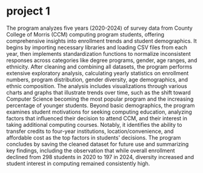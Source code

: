 # project 1
 The program analyzes five years (2020-2024) of survey data from County College of Morris (CCM) computing program students, offering comprehensive insights into enrollment trends and student demographics. It begins by importing necessary libraries and loading CSV files from each year, then implements standardization functions to normalize inconsistent responses across categories like degree programs, gender, age ranges, and ethnicity. After cleaning and combining all datasets, the program performs extensive exploratory analysis, calculating yearly statistics on enrollment numbers, program distribution, gender diversity, age demographics, and ethnic composition. The analysis includes visualizations through various charts and graphs that illustrate trends over time, such as the shift toward Computer Science becoming the most popular program and the increasing percentage of younger students. Beyond basic demographics, the program examines student motivations for seeking computing education, analyzing factors that influenced their decision to attend CCM, and their interest in taking additional computing courses. Notably, it identifies the ability to transfer credits to four-year institutions, location/convenience, and affordable cost as the top factors in students' decisions. The program concludes by saving the cleaned dataset for future use and summarizing key findings, including the observation that while overall enrollment declined from 298 students in 2020 to 197 in 2024, diversity increased and student interest in computing remained consistently high.
